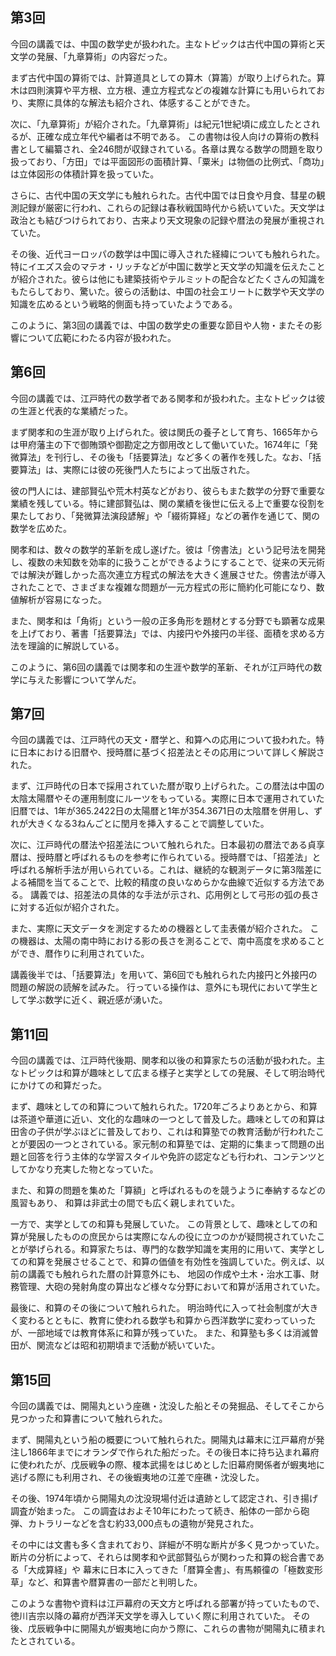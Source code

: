 ## 第3回

今回の講義では、中国の数学史が扱われた。主なトピックは古代中国の算術と天文学の発展、「九章算術」の内容だった。

まず古代中国の算術では、計算道具としての算木（算籌）が取り上げられた。算木は四則演算や平方根、立方根、連立方程式などの複雑な計算にも用いられており、実際に具体的な解法も紹介され、体感することができた。

次に、「九章算術」が紹介された。「九章算術」は紀元1世紀頃に成立したとされるが、正確な成立年代や編者は不明である。
この書物は役人向けの算術の教科書として編纂され、全246問が収録されている。各章は異なる数学の問題を取り扱っており、「方田」では平面図形の面積計算、「粟米」は物価の比例式、「商功」は立体図形の体積計算を扱っていた。

さらに、古代中国の天文学にも触れられた。古代中国では日食や月食、彗星の観測記録が厳密に行われ、これらの記録は春秋戦国時代から続いていた。天文学は政治とも結びつけられており、古来より天文現象の記録や暦法の発展が重視されていた。

その後、近代ヨーロッパの数学は中国に導入された経緯についても触れられた。特にイエズス会のマテオ・リッチなどが中国に数学と天文学の知識を伝えたことが紹介された。彼らは他にも建築技術やテルミットの配合などたくさんの知識をもたらしており、驚いた。彼らの活動は、中国の社会エリートに数学や天文学の知識を広めるという戦略的側面も持っていたようである。

このように、第3回の講義では、中国の数学史の重要な節目や人物・またその影響について広範にわたる内容が扱われた。

## 第6回

今回の講義では、江戸時代の数学者である関孝和が扱われた。主なトピックは彼の生涯と代表的な業績だった。

まず関孝和の生涯が取り上げられた。彼は関氏の養子として育ち、1665年からは甲府藩主の下で御賄頭や御勘定之方御用改として働いていた。1674年に「発微算法」を刊行し、その後も「括要算法」など多くの著作を残した。なお、「括要算法」は、実際には彼の死後門人たちによって出版された。

彼の門人には、建部賢弘や荒木村英などがおり、彼らもまた数学の分野で重要な業績を残している。特に建部賢弘は、関の業績を後世に伝える上で重要な役割を果たしており、「発微算法演段諺解」や「綴術算経」などの著作を通じて、関の数学を広めた。

関孝和は、数々の数学的革新を成し遂げた。彼は「傍書法」という記号法を開発し、複数の未知数を効率的に扱うことができるようにすることで、従来の天元術では解決が難しかった高次連立方程式の解法を大きく進展させた。傍書法が導入されたことで、さまざまな複雑な問題が一元方程式の形に簡約化可能になり、数値解析が容易になった。

また、関孝和は「角術」という一般の正多角形を題材とする分野でも顕著な成果を上げており、著書「括要算法」では、内接円や外接円の半径、面積を求める方法を理論的に解説している。

このように、第6回の講義では関孝和の生涯や数学的革新、それが江戸時代の数学に与えた影響について学んだ。

## 第7回

今回の講義では、江戸時代の天文・暦学と、和算への応用について扱われた。特に日本における旧暦や、授時暦に基づく招差法とその応用について詳しく解説された。

まず、江戸時代の日本で採用されていた暦が取り上げられた。この暦法は中国の太陰太陽暦やその運用制度にルーツをもっている。実際に日本で運用されていた旧暦では、1年が365.2422日の太陽暦と1年が354.3671日の太陰暦を併用し、ずれが大きくなる3ねんごとに閏月を挿入することで調整していた。

次に、江戸時代の暦法や招差法について触れられた。日本最初の暦法である貞享暦は、授時暦と呼ばれるものを参考に作られている。授時暦では、「招差法」と呼ばれる解析手法が用いられている。これは、継続的な観測データに第3階差による補間を当てることで、比較的精度の良いなめらかな曲線で近似する方法である。
講義では、招差法の具体的な手法が示され、応用例として弓形の弧の長さに対する近似が紹介された。

また、実際に天文データを測定するための機器として圭表儀が紹介された。
この機器は、太陽の南中時における影の長さを測ることで、南中高度を求めることができ、暦作りに利用されていた。

講義後半では、「括要算法」を用いて、第6回でも触れられた内接円と外接円の問題の解説の読解を試みた。
行っている操作は、意外にも現代において学生として学ぶ数学に近く、親近感が湧いた。

## 第11回

今回の講義では、江戸時代後期、関孝和以後の和算家たちの活動が扱われた。主なトピックは和算が趣味として広まる様子と実学としての発展、そして明治時代にかけての和算だった。

まず、趣味としての和算について触れられた。1720年ごろよりあとから、和算は茶道や華道に近い、文化的な趣味の一つとして普及した。趣味としての和算は田舎の子供が学ぶほどに普及しており、これは和算塾での教育活動が行われたことが要因の一つとされている。家元制の和算塾では、定期的に集まって問題の出題と回答を行う主体的な学習スタイルや免許の認定なども行われ、コンテンツとしてかなり充実した物となっていた。

また、和算の問題を集めた「算額」と呼ばれるものを競うように奉納するなどの風習もあり、
和算は非武士の間でも広く親しまれていた。

一方で、実学としての和算も発展していた。
この背景として、趣味としての和算が発展したものの庶民からは実際になんの役に立つのかが疑問視されていたことが挙げられる。和算家たちは、専門的な数学知識を実用的に用いて、実学としての和算を発展させることで、和算の価値を有効性を強調していた。例えば、以前の講義でも触れられた暦の計算意外にも、
地図の作成や土木・治水工事、財務管理、大砲の発射角度の算出など様々な分野において和算が活用されていた。

最後に、和算のその後について触れられた。
明治時代に入って社会制度が大きく変わるとともに、教育に使われる数学も和算から西洋数学に変わっていったが、一部地域では教育体系に和算が残っていた。
また、和算塾も多くは消滅曽田が、関流などは昭和初期頃まで活動が続いていた。

## 第15回

今回の講義では、開陽丸という座礁・沈没した船とその発掘品、そしてそこから見つかった和算書について触れられた。

まず、開陽丸という船の概要について触れられた。開陽丸は幕末に江戸幕府が発注し1866年までにオランダで作られた船だった。その後日本に持ち込まれ幕府に使われたが、戊辰戦争の際、榎本武揚をはじめとした旧幕府関係者が蝦夷地に逃げる際にも利用され、その後蝦夷地の江差で座礁・沈没した。

その後、1974年頃から開陽丸の沈没現場付近は遺跡として認定され、引き揚げ調査が始まった。
この調査はおよそ10年にわたって続き、船体の一部から砲弾、カトラリーなどを含む約33,000点もの遺物が発見された。

その中には文書も多く含まれており、詳細が不明な断片が多く見つかっていた。
断片の分析によって、それらは関孝和や武部賢弘らが関わった和算の総合書である「大成算経」や
幕末に日本に入ってきた「暦算全書」、有馬頼徸の「極数変形草」など、和算書や暦算書の一部だと判明した。

このような書物や資料は江戸幕府の天文方と呼ばれる部署が持っていたもので、
徳川吉宗以降の幕府が西洋天文学を導入していく際に利用されていた。
その後、戊辰戦争中に開陽丸が蝦夷地に向かう際に、これらの書物が開陽丸に積まれたとされている。
